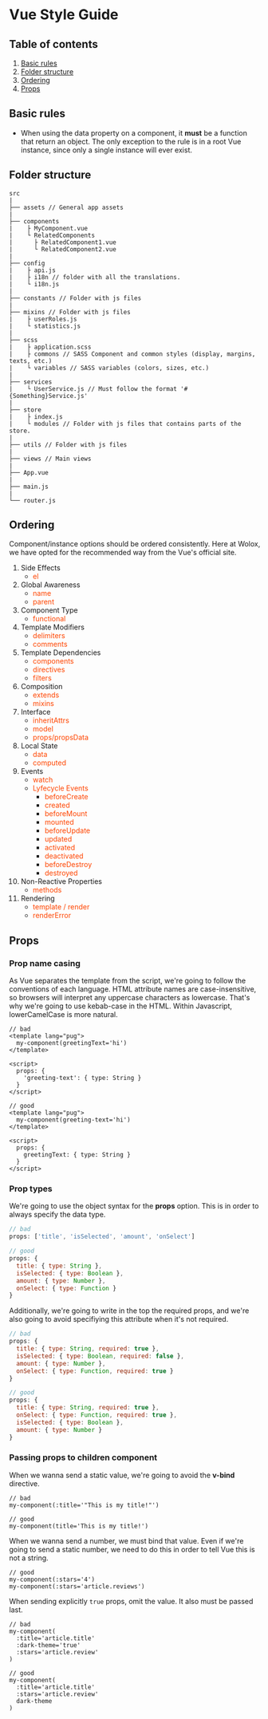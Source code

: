 # Vue Style Guide

## Table of contents

1. [Basic rules](#basic-rules)
2. [Folder structure](#folder-structure)
3. [Ordering](#ordering)
4. [Props](#props)

## Basic rules

* When using the data property on a component, it **must** be a function that return an object. The only exception to the rule is in a root Vue instance, since only a single instance will ever exist.

## Folder structure

```
src
|
├── assets // General app assets
|
├── components
|    ├ MyComponent.vue
|    └ RelatedComponents
|      ├ RelatedComponent1.vue
|      └ RelatedComponent2.vue
|
├── config
|    ├ api.js
|    ├ i18n // folder with all the translations.
|    └ i18n.js
|
├── constants // Folder with js files
|
├── mixins // Folder with js files
|    ├ userRoles.js
|    └ statistics.js
|
├── scss
|    ├ application.scss
|    ├ commons // SASS Component and common styles (display, margins, texts, etc.)
|    └ variables // SASS variables (colors, sizes, etc.)
|
├── services
|    └ UserService.js // Must follow the format '#{Something}Service.js'
|
├── store
|    ├ index.js
|    └ modules // Folder with js files that contains parts of the store.
|
├── utils // Folder with js files
|
├── views // Main views
|
├── App.vue
|
├── main.js
|
└── router.js

```

## Ordering

Component/instance options should be ordered consistently. Here at Wolox, we have opted for the recommended way from the Vue's official site.

1. Side Effects
    * <span style='color: orangered'>el</span>
2. Global Awareness
    * <span style='color: orangered'>name</span>
    * <span style='color: orangered'>parent</span>
3. Component Type
    * <span style='color: orangered'>functional</span>
4. Template Modifiers
    * <span style='color: orangered'>delimiters</span>
    * <span style='color: orangered'>comments</span>
5. Template Dependencies
    * <span style='color: orangered'>components</span>
    * <span style='color: orangered'>directives</span>
    * <span style='color: orangered'>filters</span>
6. Composition
    * <span style='color: orangered'>extends</span>
    * <span style='color: orangered'>mixins</span>
7. Interface
    * <span style='color: orangered'>inheritAttrs</span>
    * <span style='color: orangered'>model</span>
    * <span style='color: orangered'>props/propsData</span>
8. Local State
    * <span style='color: orangered'>data</span>
    * <span style='color: orangered'>computed</span>
9. Events
    * <span style='color: orangered'>watch</span>
    * <span style='color: orangered'>Lyfecycle Events</span>
        * <span style='color: orangered'>beforeCreate</span>
        * <span style='color: orangered'>created</span>
        * <span style='color: orangered'>beforeMount</span>
        * <span style='color: orangered'>mounted</span>
        * <span style='color: orangered'>beforeUpdate</span>
        * <span style='color: orangered'>updated</span>
        * <span style='color: orangered'>activated</span>
        * <span style='color: orangered'>deactivated</span>
        * <span style='color: orangered'>beforeDestroy</span>
        * <span style='color: orangered'>destroyed</span>
10. Non-Reactive Properties
    * <span style='color: orangered'>methods</span>
11. Rendering
    * <span style='color: orangered'>template / render</span>
    * <span style='color: orangered'>renderError</span>

## Props

### Prop name casing

As Vue separates the template from the script, we're going to follow the conventions of each language. HTML attribute names are case-insensitive, so browsers will interpret any uppercase characters as lowercase. That's why we're going to use kebab-case in the HTML. Within Javascript, lowerCamelCase is more natural.

```pug
// bad
<template lang="pug">
  my-component(greetingText='hi')
</template>

<script>
  props: {
    'greeting-text': { type: String }
  }
</script>
```

```pug
// good
<template lang="pug">
  my-component(greeting-text='hi')
</template>

<script>
  props: {
    greetingText: { type: String }
  }
</script>
```

### Prop types

We're going to use the object syntax for the **props** option. This is in order to always specify the data type.

```js
// bad
props: ['title', 'isSelected', 'amount', 'onSelect']
```

```js
// good
props: {
  title: { type: String },
  isSelected: { type: Boolean },
  amount: { type: Number },
  onSelect: { type: Function }
}
```

Additionally, we're going to write in the top the required props, and we're also going to avoid specifiying this attribute when it's not required.

```js
// bad
props: {
  title: { type: String, required: true },
  isSelected: { type: Boolean, required: false },
  amount: { type: Number },
  onSelect: { type: Function, required: true }
}
```

```js
// good
props: {
  title: { type: String, required: true },
  onSelect: { type: Function, required: true },
  isSelected: { type: Boolean },
  amount: { type: Number }
}
```

### Passing props to children component

When we wanna send a static value, we're going to avoid the **v-bind** directive.

```pug
// bad
my-component(:title='"This is my title!"')
```

```pug
// good
my-component(title='This is my title!')
```

When we wanna send a number, we must bind that value. Even if we're going to send a static number, we need to do this in order to tell Vue this is not a string.

```pug
// good
my-component(:stars='4')
my-component(:stars='article.reviews')
```

When sending explicitly `true` props, omit the value. It also must be passed last.

```pug
// bad
my-component(
  :title='article.title'
  :dark-theme='true'
  :stars='article.review'
)
```

```pug
// good
my-component(
  :title='article.title'
  :stars='article.review'
  dark-theme
)
```

